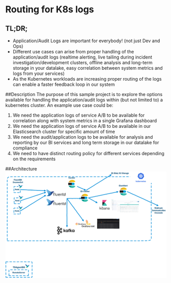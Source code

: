 # Routing for K8s logs
## TL;DR;
* Application/Audit Logs are important for everybody! (not just Dev and Ops)
* Different use cases can arise from proper handling of the application/audit logs (realtime alerting, live tailing during 
incident investigation/development clusters, offline analysis and long-term storage in your datalake, easy correlation 
between system metrics and logs from your services)
* As the Kubernetes workloads are increasing proper routing of the logs can enable a faster feedback loop in our system

##Description
The purpose of this sample project is to explore the options available for handling the application/audit logs within
(but not limited to) a kubernetes cluster. An example use case could be: 

1) We need the application logs of service A/B to be available for correlation along with system metrics in a single 
Grafana dashboard
2) We need the application logs of service A/B to be available in our Elasticsearch cluster for specific amount of time
3) We need the audit/application logs to be available for analysis and reporting by our BI services and long 
term storage in our datalake for compliance
4) We need to have distinct routing policy for different services depending on the requirements

##Architecture
![alt text](https://github.com/carvanitis/k8s-log-fluent-cluster/blob/master/pictures/sample-architecture.png?raw=true)


